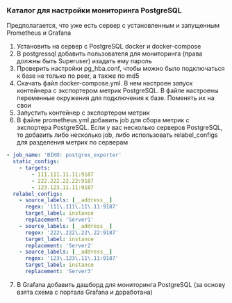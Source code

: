 ### Каталог для настройки мониторинга PostgreSQL

Предполагается, что уже есть сервер с установленным и запущенным Prometheus и Grafana

1. Установить на сервер с PostgreSQL docker и docker-compose
2. В postgressql добавить пользователя для мониторинга (права должны быть Superuser) изадать ему пароль
3. Проверить настройки pg_hba.conf, чтобы можно было подключаться к базе не только по peer, а также по md5
4. Скачать файл docker-compose.yml. В нем настроен запуск контейнера с экспортером метрик PostgreSQL. В файле настроены переменные окружения для подключения к базе. Поменять их на свои
5. Запустить контейнер с экспортером метрик
6. В файле prometheus.yml добавить job для сбора метрик с экспортера PostgreSQL. Если у вас несколько серверов PostgreSQL, то добавить либо несколько job, либо использовать relabel_configs для разделения метрик по серверам

```yaml
- job_name: 'BIKO: postgres_exporter'
  static_configs:
    - targets:
        - 111.111.11.11:9187
        - 222.222.22.22:9187
        - 123.123.11.11:9187
  relabel_configs:
    - source_labels: [__address__]
      regex: '111\.111\.11\.11:9187'
      target_label: instance
      replacement: 'Server1'
    - source_labels: [__address__]
      regex: '222\.222\.22\.22:9187'
      target_label: instance
      replacement: 'Server2'
    - source_labels: [__address__]
      regex: '123\.123\.11\.11:9187'
      target_label: instance
      replacement: 'Server3'
```

7. В Grafana добавить дашборд для мониторинга PostgreSQL (за основу взята схема с портала Grafana и доработана)

